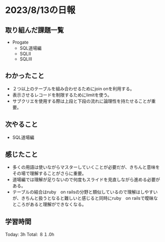 # 2023/8/13の日報
## 取り組んだ課題一覧
* Progate
   * SQL道場編
   * SQLⅡ
   * SQLⅢ
## わかったこと
* ２つ以上のテーブルを組み合わせるためにjoin onを利用する。
* 表示させるレコードを制限するためにlimitを使う。
* サブクリエを使用する際は上段と下段の流れに論理性を持たせることが重要。
## 次やること
* SQL道場編
## 感じたこと
* 多くの用語は使いながらマスターしていくことが必要だが、きちんと意味をその場で理解することがさらに重要。
* 道場編では理解が足りないので何度もスライドを見直しながら進める必要がある。
* テーブルの結合はruby　on railsの分野と類似しているので理解はしやすいが、きちんと扱うとなると難しいと感じると同時にruby　on railsで曖昧なところがあると理解ができなくなる。
## 学習時間
Today: 3h
Total: ８１.0h
